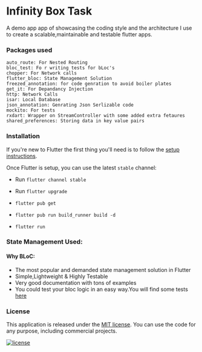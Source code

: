 # Infinity Box Task

A demo app app of showcasing the coding style and the architecture I use to create a scalable,maintainable and testable flutter apps. 

### Packages used
    auto_route: For Nested Routing
    bloc_test: Fo r writing tests for bLoc's
    chopper: For Network calls
    flutter_bloc: State Management Solution
    freezed_annotation: for code genration to avoid boiler plates
    get_it: For Depandancy Injection
    http: Network Calls
    isar: Local Database
    json_annotation: Genrating Json Serlizable code
    mockito: For tests
    rxdart: Wrapper on StreamController with some added extra fetaures
    shared_preferences: Storing data in key value pairs 





### Installation

If you're new to Flutter the first thing you'll need is to follow the [setup instructions](https://flutter.dev/docs/get-started/install). 

Once Flutter is setup, you can use the latest `stable` channel:
 * Run `flutter channel stable`
 * Run `flutter upgrade`

* `flutter pub get`
* `flutter pub run build_runner build -d`
* `flutter run`


### State Management Used:
#### Why BLoC:
 * The most popular and demanded state management solution in Flutter
 * Simple,Lightweight & Highly Testable
 * Very good documentation with tons of examples
 * You could test your bloc logic in an easy way.You will find some tests [here]()




### License

This application is released under the [MIT license](LICENSE.md). You can use the code for any purpose, including commercial projects.

[![license](https://img.shields.io/badge/License-MIT-yellow.svg)](https://opensource.org/licenses/MIT)

